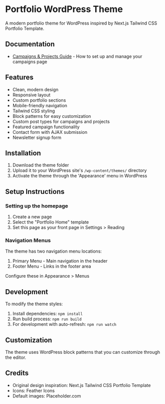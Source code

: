 # Portfolio WordPress Theme

A modern portfolio theme for WordPress inspired by Next.js Tailwind CSS Portfolio Template.

## Documentation

- [Campaigns & Projects Guide](docs/campaigns-guide.md) - How to set up and manage your campaigns page

## Features

- Clean, modern design
- Responsive layout
- Custom portfolio sections
- Mobile-friendly navigation
- Tailwind CSS styling
- Block patterns for easy customization
- Custom post types for campaigns and projects
- Featured campaign functionality
- Contact form with AJAX submission
- Newsletter signup form

## Installation

1. Download the theme folder
2. Upload it to your WordPress site's `/wp-content/themes/` directory
3. Activate the theme through the 'Appearance' menu in WordPress

## Setup Instructions

### Setting up the homepage

1. Create a new page
2. Select the "Portfolio Home" template
3. Set this page as your front page in Settings > Reading

### Navigation Menus

The theme has two navigation menu locations:

1. Primary Menu - Main navigation in the header
2. Footer Menu - Links in the footer area

Configure these in Appearance > Menus

## Development

To modify the theme styles:

1. Install dependencies: `npm install`
2. Run build process: `npm run build`
3. For development with auto-refresh: `npm run watch`

## Customization

The theme uses WordPress block patterns that you can customize through the editor.

## Credits

- Original design inspiration: Next.js Tailwind CSS Portfolio Template
- Icons: Feather Icons
- Default images: Placeholder.com
